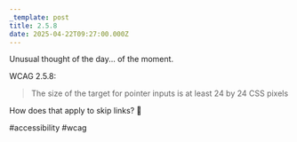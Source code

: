 ```yaml
---
_template: post
title: 2.5.8
date: 2025-04-22T09:27:00.000Z
---
```

Unusual thought of the day... of the moment.

WCAG 2.5.8:
> The size of the target for pointer inputs is at least 24 by 24 CSS pixels

How does that apply to skip links? 🤔

#accessibility #wcag

